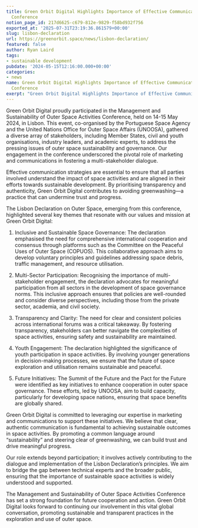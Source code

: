 ```yaml
---
title: Green Orbit Digital Highlights Importance of Effective Communication at UN/Portugal
  Conference
notion_page_id: 217d6625-c679-812e-9829-f58bd932f756
exported_at: '2025-07-31T23:19:36.861579+00:00'
slug: lisbon-declaration
url: https://greenorbit.space/news/lisbon-declaration/
featured: false
author: Ryan Laird
tags:
- sustainable development
pubdate: '2024-05-15T12:16:00.000+00:00'
categories:
- news
name: Green Orbit Digital Highlights Importance of Effective Communication at UN/Portugal
  Conference
exerpt: "Green Orbit Digital Highlights Importance of Effective Communication at UN/Portugal Conference Green Orbit Digital proudly participated in the Management and Sustainability of Outer Space Activities Conference, held on 14-15 May."
---
```


Green Orbit Digital proudly participated in the Management and Sustainability of Outer Space Activities Conference, held on 14-15 May 2024, in Lisbon. This event, co-organised by the Portuguese Space Agency and the United Nations Office for Outer Space Affairs (UNOOSA), gathered a diverse array of stakeholders, including Member States, civil and youth organisations, industry leaders, and academic experts, to address the pressing issues of outer space sustainability and governance. Our engagement in the conference underscored the pivotal role of marketing and communications in fostering a multi-stakeholder dialogue.

Effective communication strategies are essential to ensure that all parties involved understand the impact of space activities and are aligned in their efforts towards sustainable development. By prioritising transparency and authenticity, Green Orbit Digital contributes to avoiding greenwashing—a practice that can undermine trust and progress. 

The Lisbon Declaration on Outer Space, emerging from this conference, highlighted several key themes that resonate with our values and mission at Green Orbit Digital: 

1. Inclusive and Sustainable Space Governance: The declaration emphasised the need for comprehensive international cooperation and consensus through platforms such as the Committee on the Peaceful Uses of Outer Space (COPUOS). This collaborative approach aims to develop voluntary principles and guidelines addressing space debris, traffic management, and resource utilisation. 

1. Multi-Sector Participation: Recognising the importance of multi-stakeholder engagement, the declaration advocates for meaningful participation from all sectors in the development of space governance norms. This inclusive approach ensures that policies are well-rounded and consider diverse perspectives, including those from the private sector, academia, and civil society. 

1. Transparency and Clarity: The need for clear and consistent policies across international forums was a critical takeaway. By fostering transparency, stakeholders can better navigate the complexities of space activities, ensuring safety and sustainability are maintained. 

1. Youth Engagement: The declaration highlighted the significance of youth participation in space activities. By involving younger generations in decision-making processes, we ensure that the future of space exploration and utilisation remains sustainable and peaceful. 

1. Future Initiatives: The Summit of the Future and the Pact for the Future were identified as key initiatives to enhance cooperation in outer space governance. These efforts, led by UNOOSA, aim to build capacity, particularly for developing space nations, ensuring that space benefits are globally shared. 

Green Orbit Digital is committed to leveraging our expertise in marketing and communications to support these initiatives. We believe that clear, authentic communication is fundamental to achieving sustainable outcomes in space activities. By promoting a common language around “sustainability” and steering clear of greenwashing, we can build trust and drive meaningful progress. 

Our role extends beyond participation; it involves actively contributing to the dialogue and implementation of the Lisbon Declaration’s principles. We aim to bridge the gap between technical experts and the broader public, ensuring that the importance of sustainable space activities is widely understood and supported. 

The Management and Sustainability of Outer Space Activities Conference has set a strong foundation for future cooperation and action. Green Orbit Digital looks forward to continuing our involvement in this vital global conversation, promoting sustainable and transparent practices in the exploration and use of outer space.